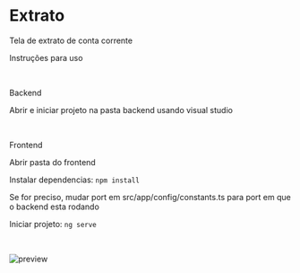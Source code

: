 # Extrato
 Tela de extrato de conta corrente

Instruções para uso

<br/>

Backend

Abrir e iniciar projeto na pasta backend usando visual studio

<br/>

Frontend

Abrir pasta do frontend

Instalar dependencias:
`npm install`

Se for preciso, mudar port em src/app/config/constants.ts para port em que o backend esta rodando

Iniciar projeto: `ng serve`

<br/>

![preview](https://drive.google.com/uc?id=1fS3u-WEaqrtnKV63Qo585fkwUN48H6BQ)
